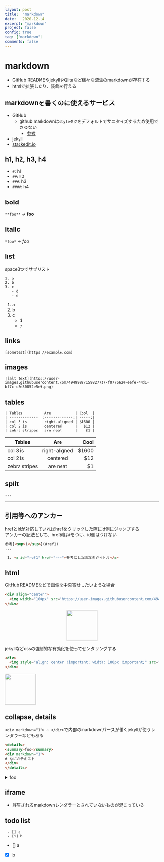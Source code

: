 ```yaml
---
layout: post
title:  "markdown"
date:   2020-12-14
excerpt: "markdown"
project: false
config: true
tag: ["markdown"]
comments: false
---
```


# markdown
 - GitHub READMEやjekyllやQiitaなど様々な流派のmarkdownが存在する
 - htmlで拡張したり、装飾を行える

## markdownを書くのに使えるサービス
 - GitHub
   - github markdownは`styleタグ`をデフォルトでサニタイズするため使用できるない
     - [参考](https://github.community/t/github-flavored-markdown-doesnt-render-css-styles-inside-a-html-block/126258) 
 - jekyll
 - [stackedit.io](https://stackedit.io/app#)

## h1, h2, h3, h4
 - `#`: h1
 - `##`: h2
 - `###`: h3
 - `####`: h4

## bold

`**foo**` -> **foo**

## italic

`*foo*` -> *foo*

## list
space3つでサブリスト

```
1. a
2. b
3. c
   - d
   - e
```

1. a
2. b
3. c
   - d
   - e

## links

```
[sometest](https://example.com)
```

## images

```
![alt text](https://user-images.githubusercontent.com/4949982/159827727-f0776624-eefe-44d1-bf7c-c5e30852e5e9.png)
```

## tables

```
| Tables        | Are           | Cool  |
| ------------- |:-------------:| -----:|
| col 3 is      | right-aligned | $1600 |
| col 2 is      | centered      |   $12 |
| zebra stripes | are neat      |    $1 |
```

| Tables        | Are           | Cool  |
| ------------- |:-------------:| -----:|
| col 3 is      | right-aligned | $1600 |
| col 2 is      | centered      |   $12 |
| zebra stripes | are neat      |    $1 |

## split

```
---
```

---

## 引用等へのアンカー
hrefとidが対応していればhrefをクリックした際にid側にジャンプする  
アンカーの記法として、href側は`#`をつけ、id側はつけない  

```html
参考[<sup>1</sup>](#ref1)
...

 1. <a id="ref1" href="~~~">参考にした論文のタイトル</a>
```

## html

GitHub READMEなどで画像を中央寄せしたいような場合

```html
<div align="center">
  <img width="100px" src="https://user-images.githubusercontent.com/4949982/159827727-f0776624-eefe-44d1-bf7c-c5e30852e5e9.png">
</div>
```

<div align="center">
  <img width="100px" src="https://user-images.githubusercontent.com/4949982/159827727-f0776624-eefe-44d1-bf7c-c5e30852e5e9.png">
</div>

jekyllなどcssの強制的な有効化を使ってセンタリングする

```html
<div>
  <img style="align: center !important; width: 100px !important;" src="https://user-images.githubusercontent.com/4949982/159827727-f0776624-eefe-44d1-bf7c-c5e30852e5e9.png">
</div>
```

<div>
  <img style="align: center !important; width: 100px !important;" src="https://user-images.githubusercontent.com/4949982/159827727-f0776624-eefe-44d1-bf7c-c5e30852e5e9.png">
</div>

## collapse, details
`<div markdown="1"> ~ </div>`で内部のmarkdownパースが働くjekyllが使うレンダラーなどもある

```html
<details>
<summary>foo</summary>
<div markdown="1">
# なにかテキスト
</div>
</details>
```

<details>
<summary>foo</summary>
<div markdown="1">
# なにかテキスト
</div>
</details>

## iframe
 - 許容されるmarkdownレンダラーとされていないものが混じっている

## todo list

```
 - [] a
 - [x] b
```

 - [] a
 - [x] b
